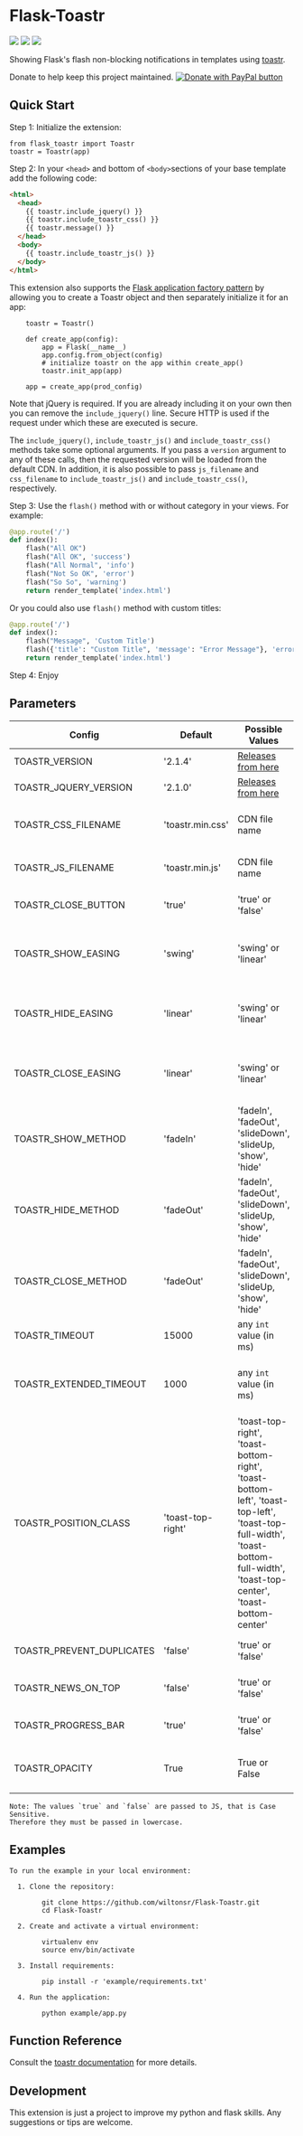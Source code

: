 Flask-Toastr
============

[![](https://img.shields.io/badge/python-3.4+-blue.svg)](https://www.python.org/download/releases/3.4.0/) [![](https://img.shields.io/badge/python-2.7+-blue.svg)](https://www.python.org/download/releases/2.7.2/) [![](https://img.shields.io/github/license/ResidentMario/missingno.svg)](https://github.com/wiltonsr/Flask-Toastr/blob/master/README.md)

Showing Flask's flash non-blocking notifications in templates using [toastr](https://github.com/CodeSeven/toastr).

Donate to help keep this project maintained.
<a href="https://www.paypal.com/cgi-bin/webscr?cmd=_donations&business=5QJ62BNMRC75W&currency_code=USD&source=url">
<img src="https://www.paypalobjects.com/en_US/i/btn/btn_donate_SM.gif" border="0" name="submit" title="PayPal - The safer, easier way to pay online!" alt="Donate with PayPal button" /></a>

Quick Start
-----------

Step 1: Initialize the extension:

    from flask_toastr import Toastr
    toastr = Toastr(app)

Step 2: In your `<head>` and bottom of `<body>`sections of your base template add the following code:

```html
<html>
  <head>
    {{ toastr.include_jquery() }}
    {{ toastr.include_toastr_css() }}
    {{ toastr.message() }}
  </head>
  <body>
    {{ toastr.include_toastr_js() }}
  </body>
</html>
```

This extension also supports the [Flask application factory pattern](http://flask.pocoo.org/docs/latest/patterns/appfactories/) by allowing you to create a Toastr object and then separately initialize it for an app:

        toastr = Toastr()

        def create_app(config):
            app = Flask(__name__)
            app.config.from_object(config)
            # initialize toastr on the app within create_app()
            toastr.init_app(app)

        app = create_app(prod_config)

Note that jQuery is required. If you are already including it on your own then you can remove the `include_jquery()` line. Secure HTTP is used if the request under which these are executed is secure.

The `include_jquery()`, `include_toastr_js()` and `include_toastr_css()` methods take some optional arguments. If you pass a `version` argument to any of these calls, then the requested version will be loaded from the default CDN. In addition, it is also possible to pass `js_filename` and `css_filename` to `include_toastr_js()` and `include_toastr_css()`, respectively.

Step 3: Use the `flash()` method with or without category in your views. For example:

```python
@app.route('/')
def index():
    flash("All OK")
    flash("All OK", 'success')
    flash("All Normal", 'info')
    flash("Not So OK", 'error')
    flash("So So", 'warning')
    return render_template('index.html')
```

Or you could also use `flash()` method with custom titles:

```python
@app.route('/')
def index():
    flash("Message", 'Custom Title')
    flash({'title': "Custom Title", 'message': "Error Message"}, 'error')
    return render_template('index.html')
```

Step 4: Enjoy

Parameters
--------

Config                    | Default           | Possible Values         | Description   | Reference           |
------------------------- | ----------------- | ----------------------- | ------------- | --------------------|
TOASTR_VERSION            | '2.1.4'           | [Releases from here](https://github.com/CodeSeven/toastr/releases) | Version of Toastr | https://github.com/CodeSeven/toastr/tags |
TOASTR_JQUERY_VERSION     | '2.1.0'           | [Releases from here](https://github.com/jquery/jquery/releases) | Version of JQuery | https://releases.jquery.com/jquery/ |
TOASTR_CSS_FILENAME       | 'toastr.min.css'  | CDN file name           | CSS Filename used in CDN Toastr's link | https://github.com/CodeSeven/toastr#cdns |
TOASTR_JS_FILENAME        | 'toastr.min.js'   | CDN file name           | JS Filename used in CDN Toastr's link | https://github.com/CodeSeven/toastr#cdns |
TOASTR_CLOSE_BUTTON       | 'true'            | 'true' or 'false'       | Enable or Disable close button | https://github.com/CodeSeven/toastr#close-button |
TOASTR_SHOW_EASING        | 'swing'           | 'swing' or 'linear'     | Override the animation easing to show the toasts  | https://github.com/CodeSeven/toastr#animation-options |
TOASTR_HIDE_EASING        | 'linear'          | 'swing' or 'linear'     | Override the animation easing to hide the toasts  | https://github.com/CodeSeven/toastr#animation-options |
TOASTR_CLOSE_EASING       | 'linear'          | 'swing' or 'linear'     | Override the animation easing to close the toasts | https://github.com/CodeSeven/toastr#animation-options |
TOASTR_SHOW_METHOD        | 'fadeIn'          | 'fadeIn', 'fadeOut', 'slideDown', 'slideUp, 'show', 'hide' | Override the animation method to show the toasts  | https://github.com/CodeSeven/toastr#animation-options |
TOASTR_HIDE_METHOD        | 'fadeOut'         | 'fadeIn', 'fadeOut', 'slideDown', 'slideUp, 'show', 'hide' | Override the animation method to hide the toasts  | https://github.com/CodeSeven/toastr#animation-options |
TOASTR_CLOSE_METHOD       | 'fadeOut'         | 'fadeIn', 'fadeOut', 'slideDown', 'slideUp, 'show', 'hide' | Override the animation method to close the toasts | https://github.com/CodeSeven/toastr#animation-options |
TOASTR_TIMEOUT            | 15000             | any `int` value (in ms) | Time to notification close | https://github.com/CodeSeven/toastr#timeouts |
TOASTR_EXTENDED_TIMEOUT   | 1000              | any `int` value (in ms) | Time to notification close after hover mouse or click | https://github.com/CodeSeven/toastr#timeouts |
TOASTR_POSITION_CLASS     | 'toast-top-right' | 'toast-top-right', 'toast-bottom-right', 'toast-bottom-left', 'toast-top-left', 'toast-top-full-width', 'toast-bottom-full-width', 'toast-top-center', 'toast-bottom-center' | Notification Positon | https://codeseven.github.io/toastr/demo.html |
TOASTR_PREVENT_DUPLICATES | 'false'           | 'true' or 'false'       | Doesn't show same notification | https://github.com/CodeSeven/toastr#prevent-duplicates |
TOASTR_NEWS_ON_TOP        | 'false'           | 'true' or 'false'       | Notification's aparition order | https://github.com/CodeSeven/toastr#display-sequence |
TOASTR_PROGRESS_BAR       | 'true'            | 'true' or 'false'       | Enable or Disable progress bar | https://github.com/CodeSeven/toastr#progress-bar |
TOASTR_OPACITY            | True              | True or False           | Enable or Disable notification's opacity | https://stackoverflow.com/a/17640150/7041939 |

    Note: The values `true` and `false` are passed to JS, that is Case Sensitive.
    Therefore they must be passed in lowercase.

Examples
--------

```
To run the example in your local environment:

  1. Clone the repository:

        git clone https://github.com/wiltonsr/Flask-Toastr.git
        cd Flask-Toastr

  2. Create and activate a virtual environment:

        virtualenv env
        source env/bin/activate

  3. Install requirements:

        pip install -r 'example/requirements.txt'

  4. Run the application:

        python example/app.py
```

Function Reference
------------------

Consult the [toastr documentation](https://github.com/CodeSeven/toastr#toastr) for more details.

Development
-----------

This extension is just a project to improve my python and flask skills. Any suggestions or tips are welcome.
